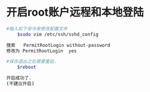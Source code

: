 # 开启root账户远程和本地登陆

```bash
#输入如下命令来修改配置文件
    $sudo vim /etc/ssh/sshd_config

搜索   PermitRootLogin without-password
修改为 PermitRootLogin  yes

#保存退出之后需要重启.
    $reboot    

开启成功了.
(不建议开启)
```

